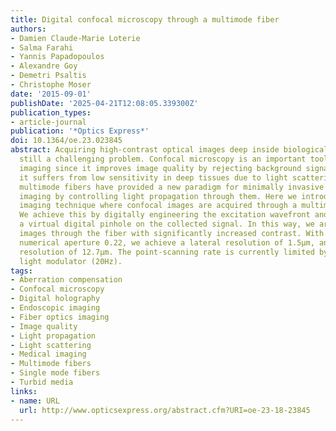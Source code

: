 ```yaml
---
title: Digital confocal microscopy through a multimode fiber
authors:
- Damien Claude-Marie Loterie
- Salma Farahi
- Yannis Papadopoulos
- Alexandre Goy
- Demetri Psaltis
- Christophe Moser
date: '2015-09-01'
publishDate: '2025-04-21T12:08:05.339300Z'
publication_types:
- article-journal
publication: '*Optics Express*'
doi: 10.1364/oe.23.023845
abstract: Acquiring high-contrast optical images deep inside biological tissues is
  still a challenging problem. Confocal microscopy is an important tool for biomedical
  imaging since it improves image quality by rejecting background signals. However,
  it suffers from low sensitivity in deep tissues due to light scattering. Recently,
  multimode fibers have provided a new paradigm for minimally invasive endoscopic
  imaging by controlling light propagation through them. Here we introduce a combined
  imaging technique where confocal images are acquired through a multimode fiber.
  We achieve this by digitally engineering the excitation wavefront and then applying
  a virtual digital pinhole on the collected signal. In this way, we are able to acquire
  images through the fiber with significantly increased contrast. With a fiber of
  numerical aperture 0.22, we achieve a lateral resolution of 1.5µm, and an axial
  resolution of 12.7µm. The point-scanning rate is currently limited by our spatial
  light modulator (20Hz).
tags:
- Aberration compensation
- Confocal microscopy
- Digital holography
- Endoscopic imaging
- Fiber optics imaging
- Image quality
- Light propagation
- Light scattering
- Medical imaging
- Multimode fibers
- Single mode fibers
- Turbid media
links:
- name: URL
  url: http://www.opticsexpress.org/abstract.cfm?URI=oe-23-18-23845
---
```

